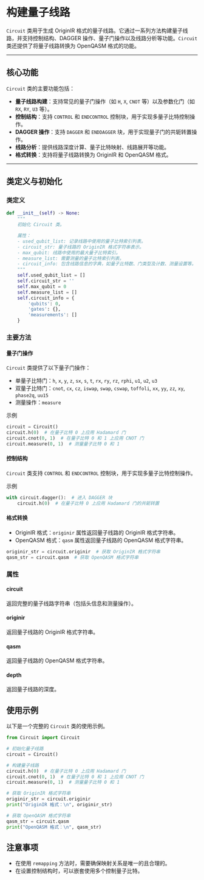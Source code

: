 # 构建量子线路
`Circuit` 类用于生成 OriginIR 格式的量子线路。它通过一系列方法构建量子线路，并支持控制结构、DAGGER 操作、量子门操作以及线路分析等功能。`Circuit` 类还提供了将量子线路转换为 OpenQASM 格式的功能。

---

## 核心功能

`Circuit` 类的主要功能包括：
- **量子线路构建**：支持常见的量子门操作（如 `H`, `X`, `CNOT` 等）以及参数化门（如 `RX`, `RY`, `U3` 等）。
- **控制结构**：支持 `CONTROL` 和 `ENDCONTROL` 控制块，用于实现多量子比特控制操作。
- **DAGGER 操作**：支持 `DAGGER` 和 `ENDDAGGER` 块，用于实现量子门的共轭转置操作。
- **线路分析**：提供线路深度计算、量子比特映射、线路展开等功能。
- **格式转换**：支持将量子线路转换为 OriginIR 和 OpenQASM 格式。

---

## 类定义与初始化

### 类定义
```python
def __init__(self) -> None:
    """
    初始化 Circuit 类。

    属性：
    - used_qubit_list: 记录线路中使用的量子比特索引列表。
    - circuit_str: 量子线路的 OriginIR 格式字符串表示。
    - max_qubit: 线路中使用的最大量子比特索引。
    - measure_list: 需要测量的量子比特索引列表。
    - circuit_info: 包含线路信息的字典，如量子比特数、门类型及计数、测量设置等。
    """
    self.used_qubit_list = []
    self.circuit_str = ''
    self.max_qubit = 0
    self.measure_list = []
    self.circuit_info = {
        'qubits': 0,
        'gates': {},
        'measurements': []
    }
```

### 主要方法

#### 量子门操作

`Circuit` 类提供了以下量子门操作：

 - 单量子比特门：`h`, `x`, `y`, `z`, `sx`, `s`, `t`, `rx`, `ry`, `rz`, `rphi`, `u1`, `u2`, `u3`
 - 双量子比特门：`cnot`, `cx`, `cz`, `iswap`, `swap`, `cswap`, `toffoli`, `xx`, `yy`, `zz`, `xy`, `phase2q`, `uu15`
 - 测量操作：`measure`

示例

```python
circuit = Circuit()
circuit.h(0)  # 在量子比特 0 上应用 Hadamard 门
circuit.cnot(0, 1)  # 在量子比特 0 和 1 上应用 CNOT 门
circuit.measure(0, 1)  # 测量量子比特 0 和 1
```

#### 控制结构
`Circuit` 类支持 `CONTROL` 和 `ENDCONTROL` 控制块，用于实现多量子比特控制操作。

示例

```python
with circuit.dagger():  # 进入 DAGGER 块
    circuit.h(0)  # 在量子比特 0 上应用 Hadamard 门的共轭转置
```



#### 格式转换

 - OriginIR 格式：`originir` 属性返回量子线路的 OriginIR 格式字符串。
 - OpenQASM 格式：`qasm` 属性返回量子线路的 OpenQASM 格式字符串。

```python
originir_str = circuit.originir  # 获取 OriginIR 格式字符串
qasm_str = circuit.qasm  # 获取 OpenQASM 格式字符串
```

### 属性

#### circuit
返回完整的量子线路字符串（包括头信息和测量操作）。
#### originir
返回量子线路的 OriginIR 格式字符串。
#### qasm
返回量子线路的 OpenQASM 格式字符串。
#### depth
返回量子线路的深度。

## 使用示例

以下是一个完整的 `Circuit` 类的使用示例。

```python
from Circuit import Circuit

# 初始化量子线路
circuit = Circuit()

# 构建量子线路
circuit.h(0)  # 在量子比特 0 上应用 Hadamard 门
circuit.cnot(0, 1)  # 在量子比特 0 和 1 上应用 CNOT 门
circuit.measure(0, 1)  # 测量量子比特 0 和 1

# 获取 OriginIR 格式字符串
originir_str = circuit.originir
print("OriginIR 格式：\n", originir_str)

# 获取 OpenQASM 格式字符串
qasm_str = circuit.qasm
print("OpenQASM 格式：\n", qasm_str)
```

## 注意事项

- 在使用 `remapping` 方法时，需要确保映射关系是唯一的且合理的。
- 在设置控制结构时，可以嵌套使用多个控制量子比特。

